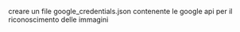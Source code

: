 creare un file google_credentials.json contenente le google api per il riconoscimento delle immagini
